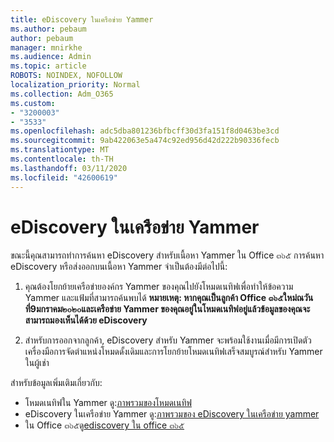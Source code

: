```yaml
---
title: eDiscovery ในเครือข่าย Yammer
ms.author: pebaum
author: pebaum
manager: mnirkhe
ms.audience: Admin
ms.topic: article
ROBOTS: NOINDEX, NOFOLLOW
localization_priority: Normal
ms.collection: Adm_O365
ms.custom:
- "3200003"
- "3533"
ms.openlocfilehash: adc5dba801236bfbcff30d3fa151f8d0463be3cd
ms.sourcegitcommit: 9ab422063e5a474c92ed956d42d222b90336fecb
ms.translationtype: MT
ms.contentlocale: th-TH
ms.lasthandoff: 03/11/2020
ms.locfileid: "42600619"
---
```

# <a name="ediscovery-in-yammer-networks"></a>eDiscovery ในเครือข่าย Yammer

ขณะนี้คุณสามารถทำการค้นหา eDiscovery สำหรับเนื้อหา Yammer ใน Office ๓๖๕  การค้นหา eDiscovery หรือส่งออกบนเนื้อหา Yammer จำเป็นต้องมีต่อไปนี้:

1. คุณต้องโยกย้ายเครือข่ายองค์กร Yammer ของคุณไปยังโหมดเนทิฟเพื่อทำให้ข้อความ Yammer และแฟ้มที่สามารถค้นพบได้ **หมายเหตุ: หากคุณเป็นลูกค้า Office ๓๖๕ใหม่ณวันที่9มกราคม๒๐๒๐และเครือข่าย Yammer ของคุณอยู่ในโหมดเนทิฟอยู่แล้วข้อมูลของคุณจะสามารถมองเห็นได้ด้วย eDiscovery**

2. สำหรับการออกจากลูกค้า, eDiscovery สำหรับ Yammer จะพร้อมใช้งานเมื่อมีการเปิดตัวเครื่องมือการจัดตำแหน่งโหมดดั้งเดิมและการโยกย้ายโหมดเนทิฟเสร็จสมบูรณ์สำหรับ Yammer ในผู้เช่า

สำหรับข้อมูลเพิ่มเติมเกี่ยวกับ:

- โหมดเนทิฟใน Yammer ดู:[ภาพรวมของโหมดเนทิฟ](https://docs.microsoft.com/yammer/configure-your-yammer-network/overview-native-mode)
- eDiscovery ในเครือข่าย Yammer ดู:[ภาพรวมของ eDiscovery ในเครือข่าย yammer](https://docs.microsoft.com/yammer/manage-security-and-compliance/overview-of-ediscovery)
- ใน Office ๓๖๕ดู[ediscovery ใน office ๓๖๕](https://docs.microsoft.com/microsoft-365/compliance/ediscovery)
